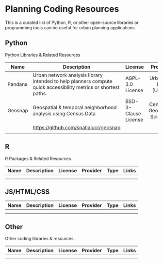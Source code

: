 # Planning Coding Resources
This is a curated list of Python, R, or other open-source libraries or programming tools can be useful for urban planning applications. 

## Python
Python Libraries & Related Resources

| Name 	| Description 	| License 	| Provider	| Links |
|------	|-------------	|---------	|:------------:	|--------------	|
| Pandana 	| Urban network analysis library intended to help planners compute quick accessibility metrics or shortest paths.	|  AGPL-3.0 License        	|      UrbanSim Inc. (UDST)  	|       	https://udst.github.io/pandana/|
|Geosnap	| Geospatial & temporal neighborhood analysis using Census Data	|  BSD-3-Clause License    	|  Center for Geospatial Sciences
	|       	https://github.com/spatialucr/geosnap|
|      	|             	|         	|              	|       	|       	|


## R
R Packages & Related Resources

| Name 	| Description 	| License 	|  Provider	    |Type	    | Links 	|
|------	|-------------	|---------	|:------------:	|------	    |-------	|
|      	|             	|         	|              	|         	|       	|
|      	|             	|         	|              	|       	|       	|

## JS/HTML/CSS
| Name 	| Description 	| License 	|  Provider	    |Type	    | Links 	|
|------	|-------------	|---------	|:------------:	|------	    |-------	|
|      	|             	|         	|              	|         	|       	|
|      	|             	|         	|              	|       	|       	|

## Other
Other coding libraries & resources.

| Name 	| Description 	| License 	|  Provider	    |Type	    | Links 	|
|------	|-------------	|---------	|:------------:	|------	    |-------	|
|      	|             	|         	|              	|         	|       	|
|      	|             	|         	|              	|       	|       	|
